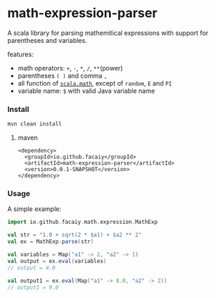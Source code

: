 # math-expression-parser

A scala library for parsing mathemitical expressions with support for parentheses and variables.

features:
+ math operators: `+`, `-`, `*`, `/`, `**`(power)
+ parentheses `( )` and comma `,`
+ all function of [`scala.math`](http://www.scala-lang.org/api/2.12.1/scala/math/index.html), except of `random`, `E` and `PI`
+ variable name: `$` with valid Java variable name


### Install

```bash
mvn clean install
```

1. maven
   ```
   <dependency>
     <groupId>io.github.facaiy</groupId>
     <artifactId>math-expression-parser</artifactId>
     <version>0.0.1-SNAPSHOT</version>
   </dependency>
   ```


### Usage

A simple example:

```scala
import io.github.facaiy.math.expression.MathExp

val str = "1.0 + sqrt(2 * $a1) + $a2 ** 2"
val ex = MathExp.parse(str)

val variables = Map("a1" -> 2, "a2" -> 1)
val output = ex.eval(variables)
// output = 4.0

val output1 = ex.eval(Map("a1" -> 8.0, "a2" -> 2))
// output1 = 9.0
```

